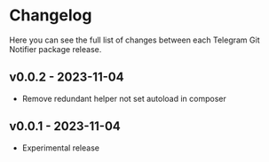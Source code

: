 # Changelog

Here you can see the full list of changes between each Telegram Git Notifier package release.

## v0.0.2 - 2023-11-04

- Remove redundant helper not set autoload in composer

## v0.0.1 - 2023-11-04

- Experimental release
